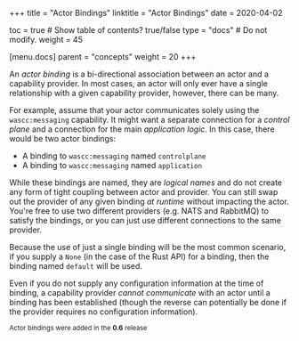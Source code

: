 +++
title = "Actor Bindings"
linktitle = "Actor Bindings"
date = 2020-04-02

toc = true  # Show table of contents? true/false
type = "docs"  # Do not modify.
weight = 45

[menu.docs]
  parent = "concepts"
  weight = 20
+++

An _actor binding_ is a bi-directional association between an actor and a capability provider. In most cases, an actor will only ever have a single relationship with a given capability provider, however, there can be many.

For example, assume that your actor communicates solely using the `wascc:messaging` capability. It might want a separate connection for a _control plane_ and a connection for the main _application logic_. In this case, there would be two actor bindings:

* A binding to `wascc:messaging` named `controlplane`
* A binding to `wascc:messaging` named `application`

While these bindings are named, they are _logical names_ and do not create any form of tight coupling between actor and provider. You can still swap out the provider of any given binding _at runtime_ without impacting the actor. You're free to use two different providers (e.g. NATS and RabbitMQ) to satisfy the bindings, or you can just use different connections to the same provider.

Because the use of just a single binding will be the most common scenario, if you supply a `None` (in the case of the Rust API) for a binding, then the binding named `default` will be used.

Even if you do not supply any configuration information at the time of binding, a capability provider _cannot communicate_ with an actor until a binding has been established (though the reverse can potentially be done if the provider requires no configuration information).

<small>Actor bindings were added in the <strong>0.6</strong> release</small>
